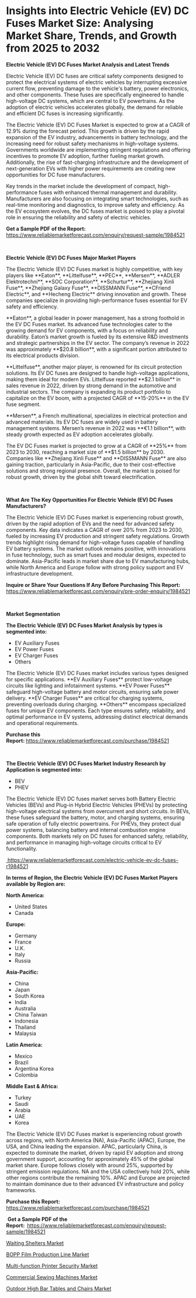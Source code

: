 <p><h1>Insights into Electric Vehicle (EV) DC Fuses Market Size: Analysing Market Share, Trends, and Growth from 2025 to 2032</h1></p><p><strong>Electric Vehicle (EV) DC Fuses Market Analysis and Latest Trends</strong></p>
<p><p>Electric Vehicle (EV) DC fuses are critical safety components designed to protect the electrical systems of electric vehicles by interrupting excessive current flow, preventing damage to the vehicle's battery, power electronics, and other components. These fuses are specifically engineered to handle high-voltage DC systems, which are central to EV powertrains. As the adoption of electric vehicles accelerates globally, the demand for reliable and efficient DC fuses is increasing significantly.</p><p>The Electric Vehicle (EV) DC Fuses Market is expected to grow at a CAGR of 12.9% during the forecast period. This growth is driven by the rapid expansion of the EV industry, advancements in battery technology, and the increasing need for robust safety mechanisms in high-voltage systems. Governments worldwide are implementing stringent regulations and offering incentives to promote EV adoption, further fueling market growth. Additionally, the rise of fast-charging infrastructure and the development of next-generation EVs with higher power requirements are creating new opportunities for DC fuse manufacturers.</p><p>Key trends in the market include the development of compact, high-performance fuses with enhanced thermal management and durability. Manufacturers are also focusing on integrating smart technologies, such as real-time monitoring and diagnostics, to improve safety and efficiency. As the EV ecosystem evolves, the DC fuses market is poised to play a pivotal role in ensuring the reliability and safety of electric vehicles.</p></p>
<p><strong>Get a Sample PDF of the Report:&nbsp;</strong> <a href="https://www.reliablemarketforecast.com/enquiry/request-sample/1984521?utm_campaign=2011&utm_medium=2&utm_source=Github&utm_content=ia&utm_term=24012025&utm_id=electric-vehicle-ev-dc-fuses">https://www.reliablemarketforecast.com/enquiry/request-sample/1984521</a></p>
<p>&nbsp;</p>
<p><strong>Electric Vehicle (EV) DC Fuses Major Market Players</strong></p>
<p><p>The Electric Vehicle (EV) DC Fuses market is highly competitive, with key players like **Eaton**, **Littelfuse**, **PEC**, **Mersen**, **ADLER Elektrotechni**, **SOC Corporation**, **Schurtur**, **Zhejiang Xinli Fuse**, **Zhejiang Galaxy Fuse**, **DISSMANN Fuse**, **CFriend Electric**, and **Hecheng Electric** driving innovation and growth. These companies specialize in providing high-performance fuses essential for EV safety and efficiency.</p><p>**Eaton**, a global leader in power management, has a strong foothold in the EV DC Fuses market. Its advanced fuse technologies cater to the growing demand for EV components, with a focus on reliability and durability. Eaton’s market growth is fueled by its extensive R&D investments and strategic partnerships in the EV sector. The company’s revenue in 2022 was approximately **$20.8 billion**, with a significant portion attributed to its electrical products division.</p><p>**Littelfuse**, another major player, is renowned for its circuit protection solutions. Its EV DC fuses are designed to handle high-voltage applications, making them ideal for modern EVs. Littelfuse reported **$2.1 billion** in sales revenue in 2022, driven by strong demand in the automotive and industrial sectors. The company is expanding its product portfolio to capitalize on the EV boom, with a projected CAGR of **15-20%** in the EV fuse segment.</p><p>**Mersen**, a French multinational, specializes in electrical protection and advanced materials. Its EV DC fuses are widely used in battery management systems. Mersen’s revenue in 2022 was **€1.1 billion**, with steady growth expected as EV adoption accelerates globally.</p><p>The EV DC Fuses market is projected to grow at a CAGR of **25%** from 2023 to 2030, reaching a market size of **$1.5 billion** by 2030. Companies like **Zhejiang Xinli Fuse** and **DISSMANN Fuse** are also gaining traction, particularly in Asia-Pacific, due to their cost-effective solutions and strong regional presence. Overall, the market is poised for robust growth, driven by the global shift toward electrification.</p></p>
<p>&nbsp;</p>
<p><strong>What Are The Key Opportunities For Electric Vehicle (EV) DC Fuses Manufacturers?</strong></p>
<p><p>The Electric Vehicle (EV) DC Fuses market is experiencing robust growth, driven by the rapid adoption of EVs and the need for advanced safety components. Key data indicates a CAGR of over 20% from 2023 to 2030, fueled by increasing EV production and stringent safety regulations. Growth trends highlight rising demand for high-voltage fuses capable of handling EV battery systems. The market outlook remains positive, with innovations in fuse technology, such as smart fuses and modular designs, expected to dominate. Asia-Pacific leads in market share due to EV manufacturing hubs, while North America and Europe follow with strong policy support and EV infrastructure development.</p></p>
<p><strong>Inquire or Share Your Questions If Any Before Purchasing This Report:</strong> <a href="https://www.reliablemarketforecast.com/enquiry/pre-order-enquiry/1984521?utm_campaign=2011&utm_medium=2&utm_source=Github&utm_content=ia&utm_term=24012025&utm_id=electric-vehicle-ev-dc-fuses">https://www.reliablemarketforecast.com/enquiry/pre-order-enquiry/1984521</a></p>
<p>&nbsp;</p>
<p><strong>Market Segmentation</strong></p>
<p><strong>The Electric Vehicle (EV) DC Fuses Market Analysis by types is segmented into:</strong></p>
<p><ul><li>EV Auxiliary Fuses</li><li>EV Power Fuses</li><li>EV Charger Fuses</li><li>Others</li></ul></p>
<p><p>The Electric Vehicle (EV) DC Fuses market includes various types designed for specific applications. **EV Auxiliary Fuses** protect low-voltage circuits like lighting and infotainment systems. **EV Power Fuses** safeguard high-voltage battery and motor circuits, ensuring safe power delivery. **EV Charger Fuses** are critical for charging systems, preventing overloads during charging. **Others** encompass specialized fuses for unique EV components. Each type ensures safety, reliability, and optimal performance in EV systems, addressing distinct electrical demands and operational requirements.</p></p>
<p><strong>Purchase this Report:&nbsp;</strong><a href="https://www.reliablemarketforecast.com/purchase/1984521?utm_campaign=2011&utm_medium=2&utm_source=Github&utm_content=ia&utm_term=24012025&utm_id=electric-vehicle-ev-dc-fuses">https://www.reliablemarketforecast.com/purchase/1984521</a></p>
<p>&nbsp;</p>
<p><strong>The Electric Vehicle (EV) DC Fuses Market Industry Research by Application is segmented into:</strong></p>
<p><ul><li>BEV</li><li>PHEV</li></ul></p>
<p><p>The Electric Vehicle (EV) DC fuses market serves both Battery Electric Vehicles (BEVs) and Plug-in Hybrid Electric Vehicles (PHEVs) by protecting high-voltage electrical systems from overcurrent and short circuits. In BEVs, these fuses safeguard the battery, motor, and charging systems, ensuring safe operation of fully electric powertrains. For PHEVs, they protect dual power systems, balancing battery and internal combustion engine components. Both markets rely on DC fuses for enhanced safety, reliability, and performance in managing high-voltage circuits critical to EV functionality.</p></p>
<p><a href="https://www.reliablemarketforecast.com/electric-vehicle-ev-dc-fuses-r1984521?utm_campaign=2011&utm_medium=2&utm_source=Github&utm_content=ia&utm_term=24012025&utm_id=electric-vehicle-ev-dc-fuses">&nbsp;https://www.reliablemarketforecast.com/electric-vehicle-ev-dc-fuses-r1984521</a></p>
<p><strong>In terms of Region, the Electric Vehicle (EV) DC Fuses Market Players available by Region are:</strong></p>
<p>
    <p> <strong> North America: </strong>
        <ul>
            <li>United States</li>
            <li>Canada</li>
        </ul>
        </p> 
    <p> <strong> Europe: </strong>
        <ul>
            <li>Germany</li>
            <li>France</li>
            <li>U.K.</li>
            <li>Italy</li>
            <li>Russia</li>
        </ul>
        </p> 
    <p> <strong> Asia-Pacific: </strong>
        <ul>
            <li>China</li>
            <li>Japan</li>
            <li>South Korea</li>
            <li>India</li>
            <li>Australia</li>
            <li>China Taiwan</li>
            <li>Indonesia</li>
            <li>Thailand</li>
            <li>Malaysia</li>
        </ul>
        </p> 
    <p> <strong> Latin America: </strong>
        <ul>
            <li>Mexico</li>
            <li>Brazil</li>
            <li>Argentina Korea</li>
            <li>Colombia</li>
        </ul>
        </p> 
    <p> <strong> Middle East & Africa: </strong>
        <ul>
            <li>Turkey</li>
            <li>Saudi</li>
            <li>Arabia</li>
            <li>UAE</li>
            <li>Korea</li>
        </ul>
    </p>
    </p>
<p><p>The Electric Vehicle (EV) DC Fuses market is experiencing robust growth across regions, with North America (NA), Asia-Pacific (APAC), Europe, the USA, and China leading the expansion. APAC, particularly China, is expected to dominate the market, driven by rapid EV adoption and strong government support, accounting for approximately 45% of the global market share. Europe follows closely with around 25%, supported by stringent emission regulations. NA and the USA collectively hold 20%, while other regions contribute the remaining 10%. APAC and Europe are projected to maintain dominance due to their advanced EV infrastructure and policy frameworks.</p></p>
<p><strong>Purchase this Report: </strong><a href="https://www.reliablemarketforecast.com/purchase/1984521?utm_campaign=2011&utm_medium=2&utm_source=Github&utm_content=ia&utm_term=24012025&utm_id=electric-vehicle-ev-dc-fuses">https://www.reliablemarketforecast.com/purchase/1984521</a></p>
<p>&nbsp;<strong>Get a Sample PDF of the Report:&nbsp;&nbsp;</strong><a href="https://www.reliablemarketforecast.com/enquiry/request-sample/1984521?utm_campaign=2011&utm_medium=2&utm_source=Github&utm_content=ia&utm_term=24012025&utm_id=electric-vehicle-ev-dc-fuses">https://www.reliablemarketforecast.com/enquiry/request-sample/1984521</a></p>
<p><strong></strong></p>
<p><p><a href="https://www.linkedin.com/pulse/waiting-shelters-market-outlook-forecast-from-2025-2032-observex-g2eof?utm_campaign=2011&utm_medium=2&utm_source=Github&utm_content=ia&utm_term=24012025&utm_id=electric-vehicle-ev-dc-fuses">Waiting Shelters Market</a></p><p><a href="https://www.linkedin.com/pulse/bopp-film-production-line-market-research-report-in-depth-u4i7e?utm_campaign=2011&utm_medium=2&utm_source=Github&utm_content=ia&utm_term=24012025&utm_id=electric-vehicle-ev-dc-fuses">BOPP Film Production Line Market</a></p><p><a href="https://www.linkedin.com/pulse/multi-function-printer-security-industry-analysis-market-orsoe?utm_campaign=2011&utm_medium=2&utm_source=Github&utm_content=ia&utm_term=24012025&utm_id=electric-vehicle-ev-dc-fuses">Multi-function Printer Security Market</a></p><p><a href="https://www.linkedin.com/pulse/commercial-sewing-machines-market-from-20252032-in-depth-o6ije?utm_campaign=2011&utm_medium=2&utm_source=Github&utm_content=ia&utm_term=24012025&utm_id=electric-vehicle-ev-dc-fuses">Commercial Sewing Machines Market</a></p><p><a href="https://www.linkedin.com/pulse/thorough-scrutiny-outdoor-high-bar-tables-chairs-market-erh0c?utm_campaign=2011&utm_medium=2&utm_source=Github&utm_content=ia&utm_term=24012025&utm_id=electric-vehicle-ev-dc-fuses">Outdoor High Bar Tables and Chairs Market</a></p></p>